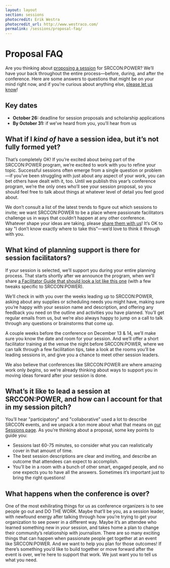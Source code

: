 ```yaml
---
layout: layout
section: sessions
photocredit: Erik Westra
photocredit_url: http://www.westraco.com/
permalink: /sessions/proposal-faq/
---
```


# Proposal FAQ

Are you thinking about [proposing a session](/participation/form) for SRCCON:POWER? We&rsquo;ll have your back throughout the entire process—before, during, and after the conference. Here are some answers to questions that might be on your mind right now, and if you&rsquo;re curious about anything else, [please let us know](mailto:srccon@opennews.org)!

## Key dates

* **October 26:** deadline for session proposals and scholarship applications
* **By October 31:** if we&rsquo;ve heard from you, you&rsquo;ll hear from us

## What if I _kind of_ have a session idea, but it&rsquo;s not fully formed yet?

That&rsquo;s completely OK! If you&rsquo;re excited about being part of the SRCCON:POWER program, we&rsquo;re excited to work with you to refine your topic. Successful sessions often emerge from a single question or problem—if you’ve been struggling with just about any aspect of your work, you can bet others have dealt with it, too. Until we publish this year&rsquo;s conference program, we&rsquo;re the only ones who&rsquo;ll see your session proposal, so you should feel free to talk about things at whatever level of detail you feel good about.

We don&rsquo;t consult a list of the latest trends to figure out which sessions to invite; we want SRCCON:POWER to be a place where passionate facilitators challenge us in ways that couldn&rsquo;t happen at any other conference. Whatever shape your ideas are taking, please [share them with us](/participation/form)! It&rsquo;s OK to say "I don&rsquo;t know exactly where to take this"—we&rsquo;d love to think it through with you.

## What kind of planning support is there for session facilitators?

If your session is selected, we&rsquo;ll support you during your entire planning process. That starts shortly after we announce the program, when we&rsquo;ll share [a Facilitator Guide that should look a lot like this one](https://srccon.org/facilitators/) (with a few tweaks specific to SRCCON:POWER).

We&rsquo;ll check in with you over the weeks leading up to SRCCON:POWER, asking about any supplies or scheduling needs you might have, making sure you&rsquo;re happy with your session name and description, and offering any feedback you need on the outline and activities you have planned. You&rsquo;ll get regular emails from us, but we&rsquo;re also always happy to jump on a call to talk through any questions or brainstorms that come up.

A couple weeks before the conference on December 13 & 14, we&rsquo;ll make sure you know the date and room for your session. And we&rsquo;ll offer a short facilitator training at the venue the night before SRCCON:POWER, where we can talk through a few facilitation tips, take a look at the rooms you&rsquo;ll be leading sessions in, and give you a chance to meet other session leaders.

We also believe that conferences like SRCCON:POWER are where amazing work only _begins_, so we&rsquo;re already thinking about ways to support you in moving ideas forward after your session is done.

## What&rsquo;s it like to lead a session at SRCCON:POWER, and how can I account for that in my session pitch?

You&rsquo;ll hear "participatory" and "collaborative" used a lot to describe SRCCON events, and we unpack a ton more about what that means on [our Sessions page](/sessions/about). As you&rsquo;re thinking about a proposal, some key points to guide you:

* Sessions last 60-75 minutes, so consider what you can realistically cover in that amount of time.
* The best session descriptions are clear and inviting, and describe an outcome that attendees can expect to accomplish.
* You&rsquo;ll be in a room with a bunch of other smart, engaged people, and no one expects you to have all the answers. Sometimes it&rsquo;s important just to bring the right questions!

## What happens when the conference is over?

One of the most exhilirating things for us as conference organizers is to see people go out and DO THE WORK. Maybe that&rsquo;ll be you, as a session leader, with newfound energy after talking through how you&rsquo;re trying to get your organization to see power in a different way. Maybe it&rsquo;s an attendee who learned something new in _your_ session, and takes home a plan to change their community&rsquo;s relationship with journalism. There are so many exciting things that can happen when passionate people get together at an event like SRCCON:POWER. And we want to help you plan for those outcomes! If there&rsquo;s something you&rsquo;d like to build together or move forward after the event is over, we&rsquo;re here to support that work. We just want you to tell us what you need.

